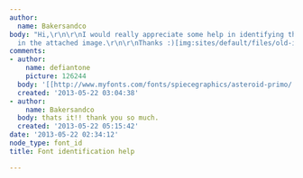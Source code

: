 ```yaml
---
author:
  name: Bakersandco
body: "Hi,\r\n\r\nI would really appreciate some help in identifying the font used
  in the attached image.\r\n\r\nThanks :)[img:sites/default/files/old-images/logo_5325.png]"
comments:
- author:
    name: defiantone
    picture: 126244
  body: '[[http://www.myfonts.com/fonts/spiecegraphics/asteroid-primo/|Asteroid Primo]]'
  created: '2013-05-22 03:04:38'
- author:
    name: Bakersandco
  body: thats it!! thank you so much.
  created: '2013-05-22 05:15:42'
date: '2013-05-22 02:34:12'
node_type: font_id
title: Font identification help

---
```

